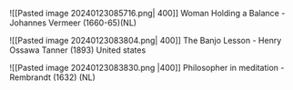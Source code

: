 
![[Pasted image 20240123085716.png| 400]]
Woman Holding a Balance - Johannes Vermeer (1660-65)(NL)

![[Pasted image 20240123083804.png| 400]]
The Banjo Lesson - Henry Ossawa Tanner (1893) United states


![[Pasted image 20240123083830.png |400]]
Philosopher in meditation - Rembrandt (1632) (NL)



